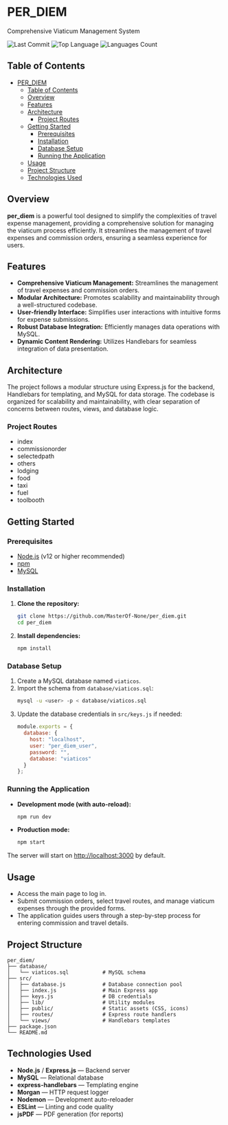 # PER_DIEM

Comprehensive Viaticum Management System

![Last Commit](https://img.shields.io/github/last-commit/MasterOf-None/per_diem)
![Top Language](https://img.shields.io/github/languages/top/MasterOf-None/per_diem)
![Languages Count](https://img.shields.io/github/languages/count/MasterOf-None/per_diem)

## Table of Contents
- [PER\_DIEM](#per_diem)
  - [Table of Contents](#table-of-contents)
  - [Overview](#overview)
  - [Features](#features)
  - [Architecture](#architecture)
    - [Project Routes](#project-routes)
  - [Getting Started](#getting-started)
    - [Prerequisites](#prerequisites)
    - [Installation](#installation)
    - [Database Setup](#database-setup)
    - [Running the Application](#running-the-application)
  - [Usage](#usage)
  - [Project Structure](#project-structure)
  - [Technologies Used](#technologies-used)

## Overview

**per_diem** is a powerful tool designed to simplify the complexities of travel expense management, providing a comprehensive solution for managing the viaticum process efficiently. It streamlines the management of travel expenses and commission orders, ensuring a seamless experience for users.

## Features

- **Comprehensive Viaticum Management:** Streamlines the management of travel expenses and commission orders.
- **Modular Architecture:** Promotes scalability and maintainability through a well-structured codebase.
- **User-friendly Interface:** Simplifies user interactions with intuitive forms for expense submissions.
- **Robust Database Integration:** Efficiently manages data operations with MySQL.
- **Dynamic Content Rendering:** Utilizes Handlebars for seamless integration of data presentation.

## Architecture

The project follows a modular structure using Express.js for the backend, Handlebars for templating, and MySQL for data storage. The codebase is organized for scalability and maintainability, with clear separation of concerns between routes, views, and database logic.

### Project Routes

- index
- commissionorder
- selectedpath
- others
- lodging
- food
- taxi
- fuel
- toolbooth

## Getting Started

### Prerequisites
- [Node.js](https://nodejs.org) (v12 or higher recommended)
- [npm](https://www.npmjs.com)
- [MySQL](https://www.mysql.com)

### Installation

1. **Clone the repository:**
   ```sh
   git clone https://github.com/MasterOf-None/per_diem.git
   cd per_diem
   ```
2. **Install dependencies:**
   ```sh
   npm install
   ```

### Database Setup

1. Create a MySQL database named `viaticos`.
2. Import the schema from `database/viaticos.sql`:
   ```sh
   mysql -u <user> -p < database/viaticos.sql
   ```
3. Update the database credentials in `src/keys.js` if needed:
   ```js
   module.exports = {
     database: {
       host: "localhost",
       user: "per_diem_user",
       password: "",
       database: "viaticos"
     }
   };
   ```

### Running the Application

- **Development mode (with auto-reload):**
  ```sh
  npm run dev
  ```
- **Production mode:**
  ```sh
  npm start
  ```

The server will start on [http://localhost:3000](http://localhost:3000) by default.

## Usage

- Access the main page to log in.
- Submit commission orders, select travel routes, and manage viaticum expenses through the provided forms.
- The application guides users through a step-by-step process for entering commission and travel details.

## Project Structure

```
per_diem/
├── database/
│   └── viaticos.sql           # MySQL schema
├── src/
│   ├── database.js            # Database connection pool
│   ├── index.js               # Main Express app
│   ├── keys.js                # DB credentials
│   ├── lib/                   # Utility modules
│   ├── public/                # Static assets (CSS, icons)
│   ├── routes/                # Express route handlers
│   └── views/                 # Handlebars templates
├── package.json
└── README.md
```

## Technologies Used

- **Node.js** / **Express.js** — Backend server
- **MySQL** — Relational database
- **express-handlebars** — Templating engine
- **Morgan** — HTTP request logger
- **Nodemon** — Development auto-reloader
- **ESLint** — Linting and code quality
- **jsPDF** — PDF generation (for reports)

<!-- ## Contributing

Contributions are welcome! Please open issues or submit pull requests for improvements or bug fixes.

## License

This project is licensed under the ISC License. See the [LICENSE](LICENSE) file for details. -->
